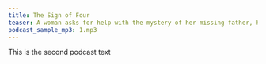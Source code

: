 ```yaml
---
title: The Sign of Four
teaser: A woman asks for help with the mystery of her missing father, her anonymous gifts of pearls and a letter requesting her to meet an unknown person that evening.
podcast_sample_mp3: 1.mp3
---
```


This is the second podcast text
